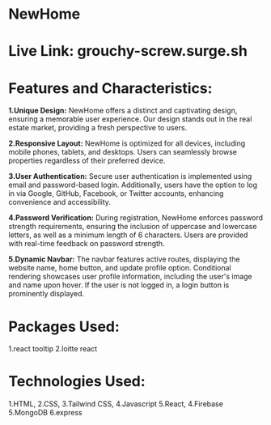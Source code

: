 # NewHome
# Live Link: grouchy-screw.surge.sh

# Features and Characteristics:
__1.Unique Design:__ NewHome offers a distinct and captivating design, ensuring a memorable user experience. Our design stands out in the real estate market, providing a fresh perspective to users.

__2.Responsive Layout:__ NewHome is optimized for all devices, including mobile phones, tablets, and desktops. Users can seamlessly browse properties regardless of their preferred device.

__3.User Authentication:__ Secure user authentication is implemented using email and password-based login. Additionally, users have the option to log in via Google, GitHub, Facebook, or Twitter accounts, enhancing convenience and accessibility.

__4.Password Verification:__ During registration, NewHome enforces password strength requirements, ensuring the inclusion of uppercase and lowercase letters, as well as a minimum length of 6 characters. Users are provided with real-time feedback on password strength.

__5.Dynamic Navbar:__ The navbar features active routes, displaying the website name, home button, and update profile option. Conditional rendering showcases user profile information, including the user's image and name upon hover. If the user is not logged in, a login button is prominently displayed.

# Packages Used:
1.react tooltip
2.loitte react

# Technologies Used:
1.HTML,
2.CSS,
3.Tailwind CSS,
4.Javascript
5.React,
4.Firebase
5.MongoDB
6.express